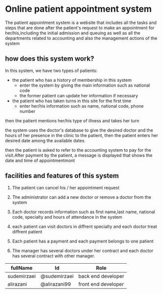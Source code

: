 # Online patient appointment system
The patient appointment system is a website that includes all the tasks and steps that are done after the patient's request to make an appointment for her/his,including the initial admission and queuing as well as all the departments related to accounting and also the management actions of the system

## how does this system work?
In this system, we have two types of patients:
- the patient who has a history of membership in this system
   - enter the system by giving the main information such as national code
   - the former patient can update her information if necessary
-  the patient who has taken turns in this site for the first  time
   - enter her/his information such as name, national code, phone number
 

 then the patient mentions her/his type of illness and takes her turn
 
 the system uses the doctor's database to give the desired doctor and the hours of her presence in the clinic to the patient, then the patient enters her desired date among the available dates

  then the patient is asked to refer to the accounting system to pay for the visit.After payment by the patient, a message is displayed that shows the date and time of appointmentmont

  ## facilities and features of this system
  1. The patient can cancel his / her appointment request
  
  2. The administrator can add a new doctor or remove a doctor from the system

  3. Each doctor records information such as first name,last name, national code, specialty and hours of attendance in the system
  4. each patient can visit doctors in diffrent specialty and each doctor treat diffrent patient
  5. Each patient has a payment and each payment belongs to one patient
  6. The manager has several doctors under her contract and each doctor has several contract with other manager.

  fullName|Id|Role
  --------|--|----
  sudemirzaei|@sudemirzaei|back end developer
  alirazani  |@alirazani99|front end developer


